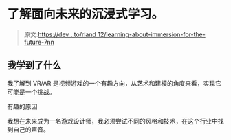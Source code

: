 # 了解面向未来的沉浸式学习。

> 原文:[https://dev . to/rland 12/learning-about-immersion-for-the-future-7nn](https://dev.to/rland12/learning-about-immersion-for-the-future-7nn)

## 我学到了什么

我了解到 VR/AR 是视频游戏的一个有趣方向，从艺术和建模的角度来看，实现它可能是一个挑战。

有趣的原因

我想在未来成为一名游戏设计师，我必须尝试不同的风格和技术，在这个行业中找到自己的声音。